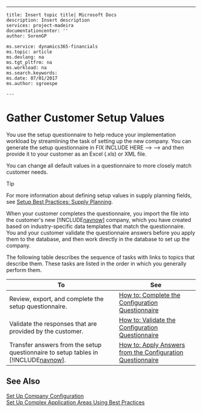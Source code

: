 ---
    title: Insert topic title| Microsoft Docs
    description: Insert description
    services: project-madeira
    documentationcenter: ''
    author: SorenGP

    ms.service: dynamics365-financials
    ms.topic: article
    ms.devlang: na
    ms.tgt_pltfrm: na
    ms.workload: na
    ms.search.keywords:
    ms.date: 07/01/2017
    ms.author: sgroespe

    ---
# Gather Customer Setup Values
You use the setup questionnaire to help reduce your implementation workload by streamlining the task of setting up the new company. You can generate the setup questionnaire in FIX INCLUDE HERE<!--FIX INCLUDE HERE<!--FIX INCLUDE HERE<!--[!INCLUDE[navnow](../ApplicationDesign/includes/navnow_md.md)] --> --> --> and then provide it to your customer as an Excel \(.xls\) or XML file.  
  
 You can change all default values in a questionnaire to more closely match customer needs.  
  
> [!TIP]  
>  For more information about defining setup values in supply planning fields, see [Setup Best Practices: Supply Planning](../SetupAndAdministration/setup-best-practices-supply-planning.md).  
  
 When your customer completes the questionnaire, you import the file into the customer's new [!INCLUDE[navnow](../ApplicationDesign/includes/navnow_md.md)] company, which you have created based on industry-specific data templates that match the questionnaire. You and your customer validate the questionnaire answers before you apply them to the database, and then work directly in the database to set up the company.  
  
 The following table describes the sequence of tasks with links to topics that describe them. These tasks are listed in the order in which you generally perform them.  
  
|**To**|**See**|  
|------------|-------------|  
|Review, export, and complete the setup questionnaire.|[How to: Complete the Configuration Questionnaire](../SetupAndAdministration/how-to-complete-the-configuration-questionnaire.md)|  
|Validate the responses that are provided by the customer.|[How to: Validate the Configuration Questionnaire](../SetupAndAdministration/how-to-validate-the-configuration-questionnaire.md)|  
|Transfer answers from the setup questionnaire to setup tables in [!INCLUDE[navnow](../ApplicationDesign/includes/navnow_md.md)].|[How to: Apply Answers from the Configuration Questionnaire](../SetupAndAdministration/how-to-apply-answers-from-the-configuration-questionnaire.md)|  
  
## See Also  
 [Set Up Company Configuration](../SetupAndAdministration/set-up-company-configuration.md)   
 [Set Up Complex Application Areas Using Best Practices](../SetupAndAdministration/set-up-complex-application-areas-using-best-practices.md)